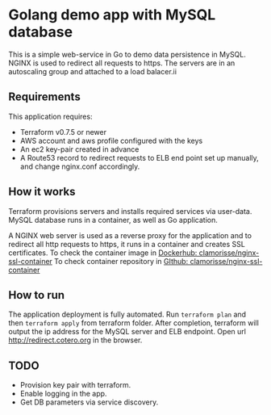 # Golang demo app with MySQL database 

This is a simple web-service in Go to demo data persistence in MySQL. NGINX is used to redirect all requests to https. The servers are in an autoscaling group and attached to a load balacer.ii


## Requirements

This application requires:

* Terraform v0.7.5 or newer
* AWS account and aws profile configured with the keys
* An ec2 key-pair created in advance
* A Route53 record to redirect requests to ELB end point set up manually, and change nginx.conf accordingly.

## How it works

Terraform provisions servers and installs required services via user-data. MySQL database runs in a container, as well as Go application.

A NGINX web server is used as a reverse proxy for the application and to redirect all http requests to https, it runs in a container and creates SSL certificates.
To check the container image in [Dockerhub: clamorisse/nginx-ssl-container](https://hub.docker.com/r/clamorisse/nginx-ssl-container/)
To check container repository in [GIthub: clamorisse/nginx-ssl-container](https://github.com/clamorisse/nginx-ssl-container)

## How to run

The application deployment is fully automated. Run `terraform plan` and then `terraform apply` from terraform folder. 
After completion, terraform will output the ip address for the MySQL server and ELB endpoint.
Open url http://redirect.cotero.org in the browser. 

## TODO
* Provision key pair with terraform.
* Enable logging in the app. 
* Get DB parameters via service discovery.

